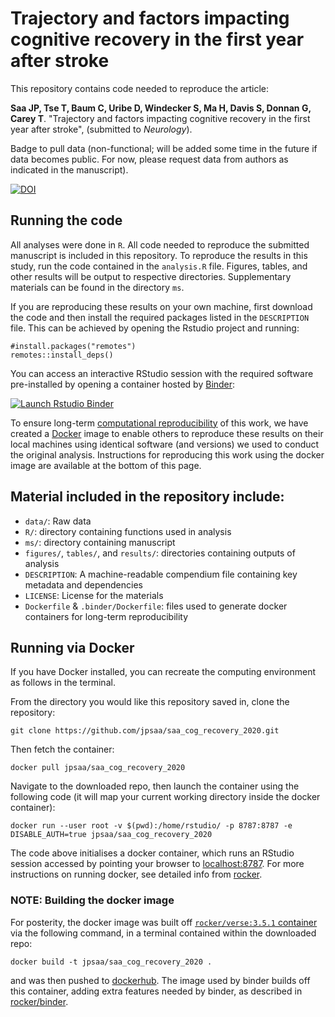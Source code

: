 # Trajectory and factors impacting cognitive recovery in the first year after stroke

This repository contains code needed to reproduce the article:

**Saa JP, Tse T, Baum C, Uribe D, Windecker S, Ma H, Davis S, Donnan G, Carey T**. "Trajectory and factors impacting cognitive recovery in the first year after stroke", (submitted to *Neurology*).

Badge to pull data (non-functional; will be added some time in the future if data becomes public. For now, please request data from authors as indicated in the manuscript).

[![DOI](https://zenodo.org/badge/11128/RemkoDuursma/baadanalysis.svg)](https://zenodo.org/badge/latestdoi/11128/RemkoDuursma/baadanalysis)

## Running the code

All analyses were done in `R`. All code needed to reproduce the submitted manuscript is included in this repository. To reproduce the results in this study, run the code contained in the `analysis.R` file. Figures, tables, and other results will be output to respective directories. Supplementary materials can be found in the directory `ms`.

If you are reproducing these results on your own machine, first download the code and then install the required packages listed in the `DESCRIPTION` file. This can be achieved by opening the Rstudio project and running:

```{r}
#install.packages("remotes")
remotes::install_deps()
```

You can access an interactive RStudio session with the required software pre-installed by opening a container hosted by [Binder](http://mybinder.org): 

[![Launch Rstudio Binder](http://mybinder.org/badge_logo.svg)](https://mybinder.org/v2/gh/jpsaa/saa_cog_recovery_2020/master?urlpath=rstudio)

To ensure long-term [computational reproducibility](https://www.britishecologicalsociety.org/wp-content/uploads/2017/12/guide-to-reproducible-code.pdf) of this work, we have created a [Docker](http://dockerhub.com) image to enable others to reproduce these results on their local machines using identical software (and versions) we used to conduct the original analysis. Instructions for reproducing this work using the docker image are available at the bottom of this page. 

## Material included in the repository include:

- `data/`: Raw data
- `R/`: directory containing functions used in analysis
- `ms/`: directory containing manuscript 
- `figures/`, `tables/`, and `results/`: directories containing outputs of analysis 
- `DESCRIPTION`: A machine-readable compendium file containing key metadata and dependencies
- `LICENSE`: License for the materials
- `Dockerfile` & `.binder/Dockerfile`: files used to generate docker containers for long-term reproducibility

## Running via Docker

If you have Docker installed, you can recreate the computing environment as follows in the terminal. 

From the directory you would like this repository saved in, clone the repository:

```
git clone https://github.com/jpsaa/saa_cog_recovery_2020.git
```

Then fetch the container:

```
docker pull jpsaa/saa_cog_recovery_2020
```

Navigate to the downloaded repo, then launch the container using the following code (it will map your current working directory inside the docker container): 

```
docker run --user root -v $(pwd):/home/rstudio/ -p 8787:8787 -e DISABLE_AUTH=true jpsaa/saa_cog_recovery_2020
```

The code above initialises a docker container, which runs an RStudio session accessed by pointing your browser to [localhost:8787](http://localhost:8787). For more instructions on running docker, see detailed info from [rocker](https://hub.docker.com/r/rocker/rstudio).

### NOTE: Building the docker image

For posterity, the docker image was built off [`rocker/verse:3.5.1` container](https://hub.docker.com/r/rocker/verse) via the following command, in a terminal contained within the downloaded repo:

```
docker build -t jpsaa/saa_cog_recovery_2020 .
```

and was then pushed to [dockerhub](https://cloud.docker.com/u/smwindecker/repository/docker/jpsaa/saa_cog_recovery_2020). The image used by binder builds off this container, adding extra features needed by binder, as described in [rocker/binder](https://hub.docker.com/r/rocker/binder/dockerfile).

